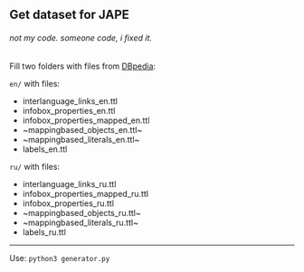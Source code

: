 Get dataset for JAPE  
------
###### not my code. someone code, i fixed it.  
Fill two folders with files from [DBpedia](https://wiki.dbpedia.org/downloads-2016-10#datasets):  

`en/` with files:  
* interlanguage_links_en.ttl  
* infobox_properties_en.ttl  
* infobox_properties_mapped_en.ttl  
* ~mappingbased_objects_en.ttl~  
* ~mappingbased_literals_en.ttl~  
* labels_en.ttl  

`ru/` with files:  
* interlanguage_links_ru.ttl  
* infobox_properties_mapped_ru.ttl  
* infobox_properties_ru.ttl  
* ~mappingbased_objects_ru.ttl~  
* ~mappingbased_literals_ru.ttl~  
* labels_ru.ttl  
---
Use: `python3 generator.py`
